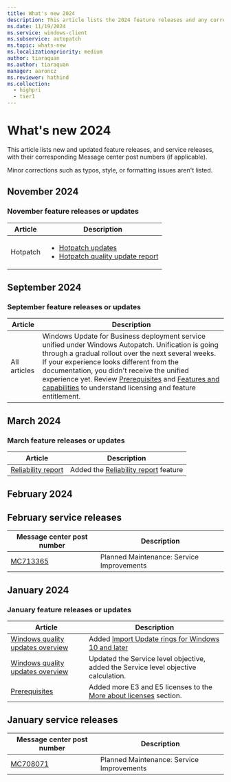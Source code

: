 ```yaml
---
title: What's new 2024
description: This article lists the 2024 feature releases and any corresponding Message center post numbers.
ms.date: 11/19/2024
ms.service: windows-client
ms.subservice: autopatch
ms.topic: whats-new
ms.localizationpriority: medium
author: tiaraquan
ms.author: tiaraquan
manager: aaroncz
ms.reviewer: hathind
ms.collection:
  - highpri
  - tier1
---
```


# What's new 2024

This article lists new and updated feature releases, and service releases, with their corresponding Message center post numbers (if applicable).

Minor corrections such as typos, style, or formatting issues aren't listed.

## November 2024

### November feature releases or updates

| Article | Description |
| ----- | ----- |
| Hotpatch | <ul><li>[Hotpatch updates](../manage/windows-autopatch-hotpatch-updates.md)</li><li>[Hotpatch quality update report](../monitor/windows-autopatch-hotpatch-quality-update-report.md)</li></ul> |

## September 2024

### September feature releases or updates

| Article | Description |
| ----- | ----- |
| All articles | Windows Update for Business deployment service unified under Windows Autopatch. Unification is going through a gradual rollout over the next several weeks. If your experience looks different from the documentation, you didn't receive the unified experience yet. Review [Prerequisites](../prepare/windows-autopatch-prerequisites.md) and [Features and capabilities](../overview/windows-autopatch-overview.md#features-and-capabilities) to understand licensing and feature entitlement.|

## March 2024

### March feature releases or updates

| Article | Description |
| ----- | ----- |
| [Reliability report](../operate/windows-autopatch-reliability-report.md) | Added the [Reliability report](../operate/windows-autopatch-reliability-report.md) feature |

## February 2024

## February service releases

| Message center post number | Description |
| ----- | ----- |
| [MC713365](https://admin.microsoft.com/adminportal/home#/MessageCenter) | Planned Maintenance: Service Improvements  |

## January 2024

### January feature releases or updates

| Article | Description |
| ----- | ----- |
| [Windows quality updates overview](../operate/windows-autopatch-groups-windows-quality-update-overview.md) | Added [Import Update rings for Windows 10 and later](../operate/windows-autopatch-groups-windows-quality-update-overview.md#import-update-rings-for-windows-10-and-later) |
| [Windows quality updates overview](../operate/windows-autopatch-groups-windows-quality-update-overview.md#service-level-objective) | Updated the Service level objective, added the Service level objective calculation. |
| [Prerequisites](../prepare/windows-autopatch-prerequisites.md#more-about-licenses) | Added more E3 and E5 licenses to the [More about licenses](../prepare/windows-autopatch-prerequisites.md#more-about-licenses) section. |

## January service releases

| Message center post number | Description |
| ----- | ----- |
| [MC708071](https://admin.microsoft.com/adminportal/home#/MessageCenter) | Planned Maintenance: Service Improvements  |
